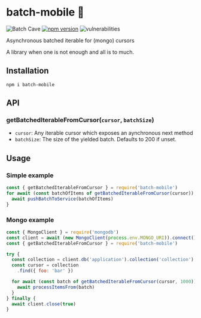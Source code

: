 # batch-mobile 🦇

![Batch Cave](https://github.com/maximilian-krauss/batch-mobile/workflows/Batch%20Cave/badge.svg?branch=master) [![npm version](https://badge.fury.io/js/batch-mobile.svg)](https://badge.fury.io/js/batch-mobile) ![vulnerabilities](https://snyk.io/test/github/maximilian-krauss/batch-mobile/badge.svg?targetFile=package.json)

Asynchronous batched iterable for (mongo) cursors

A library when one is not enough and all is to much.

## Installation

`npm i batch-mobile`

## API

### getBatchedIterableFromCursor(`cursor`, `batchSize`)

* `cursor`: Any iterable cursor which exposes an aynchronous next method
* `batchSize`: The size of the yielded batch. Defaults to 200 if unset.

## Usage

### Simple example

```js
const { getBatchedIterableFromCursor } = require('batch-mobile')
for await (const batchOfItems of getBatchedIterableFromCursor(cursor)) {
  await pushBatchToService(batchOfItems)
}
```

### Mongo example

```js
const { MongoClient } = require('mongodb')
const client = await (new MongoClient(process.env.MONGO_URI)).connect()
const { getBatchedIterableFromCursor } = require('batch-mobile')

try {
  const collection = client.db('application').collection('collection')
  const cursor = collection
    .find({ foo: 'bar' })

  for await (const batch of getBatchedIterableFromCursor(cursor, 1000)) {
    await processItemsFrom(batch)
  }
} finally {
  await client.close(true)
}
```

